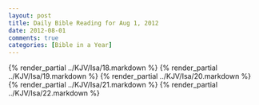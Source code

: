 ```yaml
---
layout: post
title: Daily Bible Reading for Aug 1, 2012
date: 2012-08-01
comments: true
categories: [Bible in a Year]
---
```

{% render_partial ../KJV/Isa/18.markdown %}
{% render_partial ../KJV/Isa/19.markdown %}
{% render_partial ../KJV/Isa/20.markdown %}
{% render_partial ../KJV/Isa/21.markdown %}
{% render_partial ../KJV/Isa/22.markdown %}
